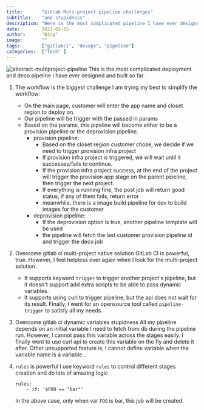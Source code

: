 ```yaml
---
title:       "Gitlab Muti-project pipeline challenges"
subtitle:    "and stupidness"
description: "Here is the most complicated pipeline I have ever designed and built so far."
date:        2021-03-15
author:      "Ning"
image:       ""
tags:        ["gitlabci", "devops", "pipeline"]
categories:  ["Tech" ]
---
```

![abstract-multiproject-pipeline](/img/abstract-multiproject-pipeline.png)
This is the most complicated deployment and deco pipeline I have ever designed and built so far.

1. The workflow is the biggest challenge
I am trying my best to simplify the workflow:
    - On the main page, customer will enter the app name and closet region to deploy on.
    - Our pipeline will be trigger with the passed in params
    - Based on the params, this pipeline will become either to be a provision pipeline or the deprovision pipeline.
        - provision pipeline:
            - Based on the closet region customer chose, we decide if we need to trigger provision infra project
            - If provision infra project is triggered, we will wait until it successes/fails to continue.
            - If the provision infra project success, at the end of the project will trigger the provision app stage on the parent pipeline, then trigger the next project.
            - If everything is running fine, the post job will return good status, if any of them fails, return error
            - meanwhile, there is a image build pipeline for dev to build images for the customer
        - deprovision pipeline:
            - If the deprovision option is true, another pipeline template will be used
            - the pipeline will fetch the last customer provision pipeline id and trigger the deco job

2. Overcome gitlab ci multi-project native solution
    GitLab CI is powerful, true. However, I feel helpless over again when I look for the multi-project solution.
    - It supports keyword `trigger` to trigger another project's pipeline, but it doesn't support add extra scripts to be able to pass dynamic variables.
    - It supports using curl to trigger pipeline, but the api does not wait for its result.
    Finally, I went for an opensource tool called `pipeline-trigger` to satisfy all my needs.

3. Overcome gitlab ci dynamic variables stupidness
    All my pipeline depends on an initial variable I need to fetch from db during the pipeline run. However, I cannot pass this variable across the stages easily. I finally went to use curl api to create this variable on the fly and delete it after.
    Other unsupported feature is, I cannot define variable when the variable name is a variable...

4. `rules` is powerful
    I use keyword `rules` to control different stages creation and do lots of amazing logic
    ```
    rules:
        - if: '$FOO == "bar"'
    ```
    In the above case, only when var `FOO` is bar, this job will be created.
